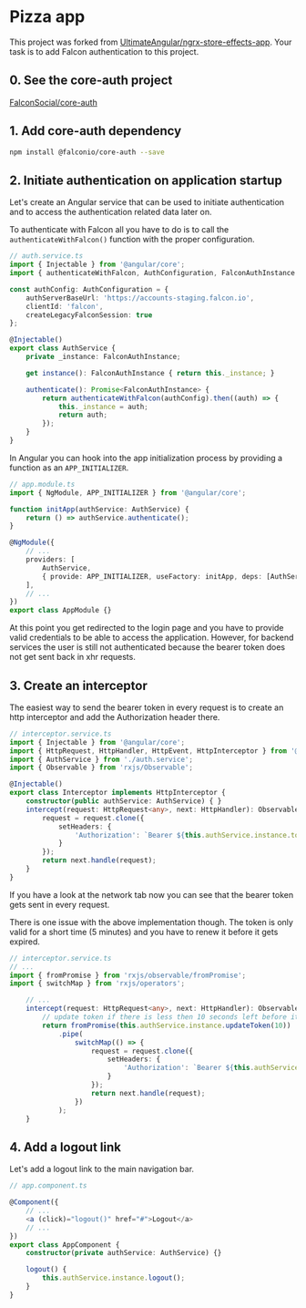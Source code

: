 # Pizza app

This project was forked from [UltimateAngular/ngrx-store-effects-app](https://github.com/UltimateAngular/ngrx-store-effects-app). Your task is to add Falcon authentication to this project.

## 0. See the core-auth project
[FalconSocial/core-auth](https://github.com/FalconSocial/core-auth)

## 1. Add core-auth dependency
```sh
npm install @falconio/core-auth --save
```

## 2. Initiate authentication on application startup
Let's create an Angular service that can be used to initiate authentication and to access the authentication related data later on.

To authenticate with Falcon all you have to do is to call the `authenticateWithFalcon()` function with the proper configuration.

```ts
// auth.service.ts
import { Injectable } from '@angular/core';
import { authenticateWithFalcon, AuthConfiguration, FalconAuthInstance } from '@falconio/core-auth';

const authConfig: AuthConfiguration = {
    authServerBaseUrl: 'https://accounts-staging.falcon.io',
    clientId: 'falcon',
    createLegacyFalconSession: true
};

@Injectable()
export class AuthService {
    private _instance: FalconAuthInstance;

    get instance(): FalconAuthInstance { return this._instance; }

    authenticate(): Promise<FalconAuthInstance> {
        return authenticateWithFalcon(authConfig).then((auth) => {
            this._instance = auth;
            return auth;
        });
    }
}
```

In Angular you can hook into the app initialization process by providing a function as an `APP_INITIALIZER`.

```ts
// app.module.ts
import { NgModule, APP_INITIALIZER } from '@angular/core';

function initApp(authService: AuthService) {
    return () => authService.authenticate();
}

@NgModule({
    // ...
    providers: [
        AuthService,
        { provide: APP_INITIALIZER, useFactory: initApp, deps: [AuthService], multi: true },
    ],
    // ...
})
export class AppModule {}
```
At this point you get redirected to the login page and you have to provide valid credentials to be able to access the application. However, for backend services the user is still not authenticated because the bearer token does not get sent back in xhr requests.

## 3. Create an interceptor
The easiest way to send the bearer token in every request is to create an http interceptor and add the Authorization header there.

```ts
// interceptor.service.ts
import { Injectable } from '@angular/core';
import { HttpRequest, HttpHandler, HttpEvent, HttpInterceptor } from '@angular/common/http';
import { AuthService } from './auth.service';
import { Observable } from 'rxjs/Observable';

@Injectable()
export class Interceptor implements HttpInterceptor {
    constructor(public authService: AuthService) { }
    intercept(request: HttpRequest<any>, next: HttpHandler): Observable<HttpEvent<any>> {
        request = request.clone({
            setHeaders: {
                'Authorization': `Bearer ${this.authService.instance.token}`
            }
        });
        return next.handle(request);
    }
}
```

If you have a look at the network tab now you can see that the bearer token gets sent in every request.

There is one issue with the above implementation though. The token is only valid for a short time (5 minutes) and you have to renew it before it gets expired.

```ts
// interceptor.service.ts
// ...
import { fromPromise } from 'rxjs/observable/fromPromise';
import { switchMap } from 'rxjs/operators';

    // ...
    intercept(request: HttpRequest<any>, next: HttpHandler): Observable<HttpEvent<any>> {
        // update token if there is less then 10 seconds left before it expires.
        return fromPromise(this.authService.instance.updateToken(10))
            .pipe(
                switchMap(() => {
                    request = request.clone({
                        setHeaders: {
                            'Authorization': `Bearer ${this.authService.instance.token}`
                        }
                    });
                    return next.handle(request);
                })
            );
    }
```

## 4. Add a logout link
Let's add a logout link to the main navigation bar.

```ts
// app.component.ts

@Component({
    // ...
    <a (click)="logout()" href="#">Logout</a>
    // ...
})
export class AppComponent {
    constructor(private authService: AuthService) {}

    logout() {
        this.authService.instance.logout();
    }
}
```
